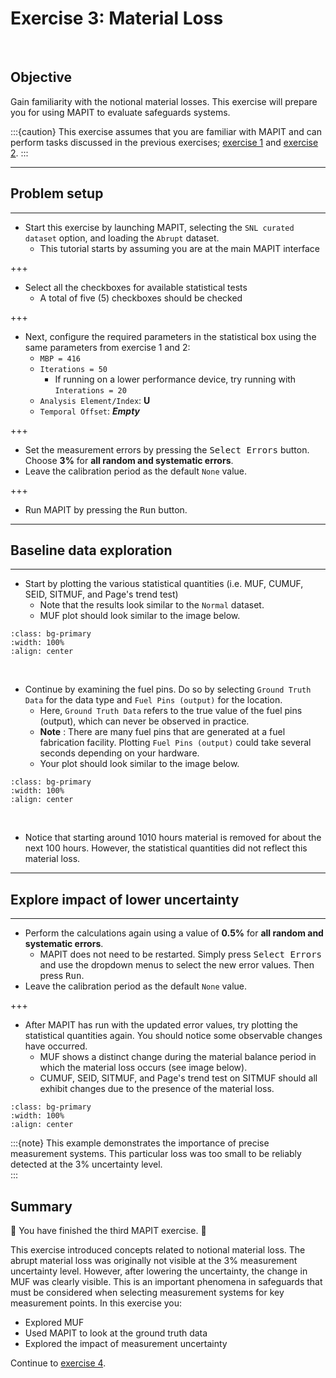# Exercise 3: Material Loss

<br>

## Objective

 Gain familiarity with the notional material losses. This exercise will prepare you for using MAPIT to evaluate safeguards systems.

:::{caution}
This exercise assumes that you are familiar with MAPIT and can perform tasks discussed in the previous exercises; [exercise 1](exercise1.md) and [exercise 2](exercise2.md).
:::


---
## Problem setup
---




* Start this exercise by launching MAPIT, selecting the `SNL curated dataset` option, and loading the `Abrupt` dataset.
    * This tutorial starts by assuming you are at the main MAPIT interface

+++

* Select all the checkboxes for available statistical tests
  * A total of five (5) checkboxes should be checked

+++

* Next, configure the required parameters in the statistical box using the same parameters from exercise 1 and 2:
    * `MBP = 416`
    * `Iterations = 50`
      * If running on a lower performance device, try running with `Interations = 20`
    * `Analysis Element/Index`: **U**
    * `Temporal Offset`: ***Empty***

+++

* Set the measurement errors by pressing the <kbd>Select Errors</kbd> button. Choose **3%** for **all random and systematic errors**.  
* Leave the calibration period as the default `None` value.

+++

* Run MAPIT by pressing the <kbd>Run</kbd> button.

---
## Baseline data exploration
---



* Start by plotting the various statistical quantities (i.e. MUF, CUMUF, SEID, SITMUF, and Page's trend test)
  * Note that the results look similar to the `Normal` dataset.
  * MUF plot should look similar to the image below.

```{image} ./assets/exercise3/muf1.png
:class: bg-primary
:width: 100%
:align: center
```

<br>


* Continue by examining the fuel pins. Do so by selecting `Ground Truth Data` for the data type and `Fuel Pins (output)` for the location.
    * Here, `Ground Truth Data` refers to the true value of the fuel pins (output), which can never be observed in practice.
    * **Note** : There are many fuel pins that are generated at a fuel fabrication facility. Plotting `Fuel Pins (output)` could take several seconds depending on your hardware.
    * Your plot should look similar to the image below.



```{image} ./assets/exercise3/pins1.png
:class: bg-primary
:width: 100%
:align: center
```

<br>

* Notice that starting around 1010 hours material is removed for about the next 100 hours. However, the statistical quantities did not reflect this material loss.


---
## Explore impact of lower uncertainty
---



* Perform the calculations again using a value of **0.5%** for **all random and systematic errors**.
    * MAPIT does not need to be restarted. Simply press <kbd>Select Errors</kbd> and use the dropdown menus to select the new error values. Then press <kbd>Run</kbd>.
* Leave the calibration period as the default `None` value.

+++

* After MAPIT has run with the updated error values, try plotting the statistical quantities again. You should notice some observable changes have occurred.
    * MUF shows a distinct change during the material balance period in which the material loss occurs (see image below).
    * CUMUF, SEID, SITMUF, and Page's trend test on SITMUF should all exhibit changes due to the presence of the material loss.


```{image} ./assets/exercise3/muf2.png
:class: bg-primary
:width: 100%
:align: center
```

:::{note}
This example demonstrates the importance of precise measurement systems. This particular loss was too small to be reliably detected at the 3% uncertainty level.  
:::





## Summary

🎉 You have finished the third MAPIT exercise. 🎉

This exercise introduced concepts related to notional material loss. The abrupt material loss was originally not visible at the 3% measurement uncertainty level. However, after lowering the uncertainty, the change in MUF was clearly visible. This is an important phenomena in safeguards that must be considered when selecting measurement systems for key measurement points. In this exercise you:

* Explored MUF
* Used MAPIT to look at the ground truth data
* Explored the impact of measurement uncertainty

 Continue to [exercise 4](exercise4.md).
